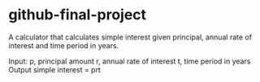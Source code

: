 # github-final-project

A calculator that calculates simple interest given principal, annual rate of interest and time period in years.

Input:
   p, principal amount
   r, annual rate of interest
   t, time period in years
Output
   simple interest = p*r*t
